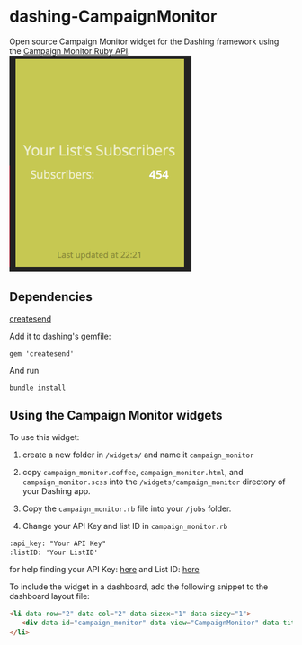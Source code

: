 # dashing-CampaignMonitor
Open source Campaign Monitor widget for the Dashing framework using the [Campaign Monitor Ruby API](http://campaignmonitor.github.io/createsend-ruby/).
 <br>
![](https://raw.githubusercontent.com/Garrettogrady/dashing-CampaignMonitor/master/Screen%20Shot%202016-03-31%20at%2010.26.07%20PM.png)

## Dependencies

[createsend](https://github.com/campaignmonitor/createsend-ruby)

Add it to dashing's gemfile:

```
gem 'createsend'
```

And run

```
bundle install
```


## Using the Campaign Monitor widgets

To use this widget: 

1. create a new folder in `/widgets/` and name it `campaign_monitor`

2. copy `campaign_monitor.coffee`, `campaign_monitor.html`, and `campaign_monitor.scss` into the `/widgets/campaign_monitor` directory of your Dashing app.

3. Copy the `campaign_monitor.rb` file into your `/jobs` folder.

4. Change your API Key and list ID in `campaign_monitor.rb`

```
:api_key: "Your API Key"
:listID: 'Your ListID'
```

for help finding your API Key: [here](http://help.campaignmonitor.com/topic.aspx?t=206) 
and List ID: [here](http://ilikekillnerds.com/2014/03/finding-your-campaign-monitor-subscriber-list-id-client-api-key/)

To include the widget in a dashboard, add the following snippet to the dashboard layout file:


```html
<li data-row="2" data-col="2" data-sizex="1" data-sizey="1">
   <div data-id="campaign_monitor" data-view="CampaignMonitor" data-title="subscribers"></div>
</li>
```

